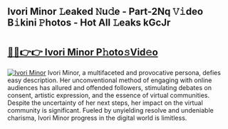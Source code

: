 ## Ivori Minor 𝙻eaked 𝙽u𝚍e - Part-2Nq 𝚅𝚒deo B𝚒kini 𝙿hotos - Hot All 𝙻eaks kGcJr

# <h2><a href="http://ld0ad7h.urlbe.top/?page=Ivori+Minor">🔗🔗👉👉 Ivori Minor P𝚑oto𝚜Vid𝚎o</a></h2>

[![Ivori Minor](https://i.imgur.com/eBuTRDB.gif)](http://ld0ad7h.urlbe.top/?page=Ivori+Minor)
Ivori Minor, a multifaceted and provocative persona, defies easy description. Her unconventional method of engaging with online audiences has allured and offended followers, stimulating debates on consent, artistic expression, and the essence of virtual communities. Despite the uncertainty of her next steps, her impact on the virtual community is significant. Fueled by unyielding resolve and undeniable charisma, Ivori Minor progress in the digital world is limitless.
